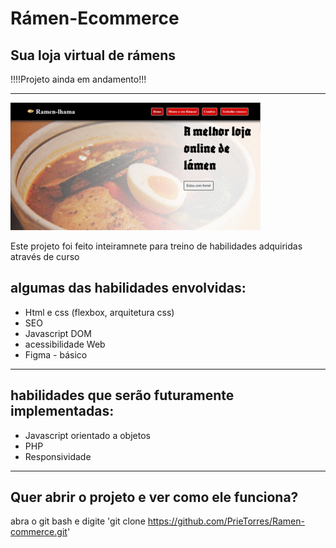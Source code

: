 <h1>Rámen-Ecommerce</h1>
<h2>Sua loja virtual de rámens</h2>
!!!!Projeto ainda em andamento!!!
<hr>

<img src="img/picasion.com_9aece9da051ed5eb6c34fa252f88b802.gif">

<p>
Este projeto foi feito inteiramnete para treino de habilidades adquiridas através de curso  
</p>

<h2>algumas das habilidades envolvidas:</h2>
<ul>
    <li>Html e css (flexbox, arquitetura css)</li>
    <li>SEO</li>
    <li>Javascript DOM</li>
    <li>acessibilidade Web</li>
    <li>Figma - básico</li>
</ul>
<hr>

<h2>habilidades que serão futuramente implementadas:</h2>
<ul>
    <li>Javascript orientado a objetos</li>
    <li>PHP</li>
    <li>Responsividade</li>
</ul>

<hr>

## Quer abrir o projeto e ver como ele funciona?

abra o git bash e digite 'git clone https://github.com/PrieTorres/Ramen-commerce.git'
